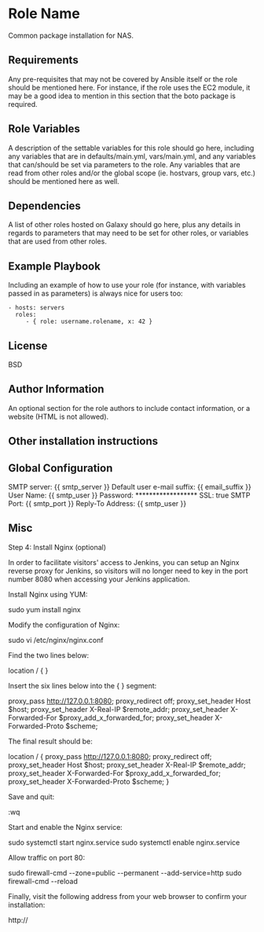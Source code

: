 Role Name
=========

Common package installation for NAS.

Requirements
------------

Any pre-requisites that may not be covered by Ansible itself or the role should be mentioned here. For instance, if the role uses the EC2 module, it may be a good idea to mention in this section that the boto package is required.

Role Variables
--------------

A description of the settable variables for this role should go here, including any variables that are in defaults/main.yml, vars/main.yml, and any variables that can/should be set via parameters to the role. Any variables that are read from other roles and/or the global scope (ie. hostvars, group vars, etc.) should be mentioned here as well.

Dependencies
------------

A list of other roles hosted on Galaxy should go here, plus any details in regards to parameters that may need to be set for other roles, or variables that are used from other roles.

Example Playbook
----------------

Including an example of how to use your role (for instance, with variables passed in as parameters) is always nice for users too:

    - hosts: servers
      roles:
         - { role: username.rolename, x: 42 }

License
-------

BSD

Author Information
------------------

An optional section for the role authors to include contact information, or a website (HTML is not allowed).

Other installation instructions
-------------------------------

Global Configuration
--------------------

SMTP server: {{ smtp_server }}
Default user e-mail suffix: {{ email_suffix }}
User Name: {{ smtp_user }}
Password: ******************
SSL: true
SMTP Port: {{ smtp_port }}
Reply-To Address: {{ smtp_user }}

Misc
----

Step 4: Install Nginx (optional)

In order to facilitate visitors' access to Jenkins, you can setup an Nginx reverse proxy for Jenkins, so visitors will no longer need to key in the port number 8080 when accessing your Jenkins application.

Install Nginx using YUM:

sudo yum install nginx

Modify the configuration of Nginx:

sudo vi /etc/nginx/nginx.conf

Find the two lines below:

location / {
}

Insert the six lines below into the { } segment:

proxy_pass http://127.0.0.1:8080;
proxy_redirect off;
proxy_set_header Host $host;
proxy_set_header X-Real-IP $remote_addr;
proxy_set_header X-Forwarded-For $proxy_add_x_forwarded_for;
proxy_set_header X-Forwarded-Proto $scheme;

The final result should be:

location / {
    proxy_pass http://127.0.0.1:8080;
    proxy_redirect off;
    proxy_set_header Host $host;
    proxy_set_header X-Real-IP $remote_addr;
    proxy_set_header X-Forwarded-For $proxy_add_x_forwarded_for;
    proxy_set_header X-Forwarded-Proto $scheme;
}

Save and quit:

:wq

Start and enable the Nginx service:

sudo systemctl start nginx.service
sudo systemctl enable nginx.service

Allow traffic on port 80:

sudo firewall-cmd --zone=public --permanent --add-service=http
sudo firewall-cmd --reload

Finally, visit the following address from your web browser to confirm your installation:

http://<your-Vultr-server-IP>
